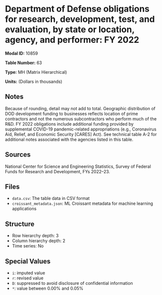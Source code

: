 # Department of Defense obligations for research, development, test, and evaluation, by state or location, agency, and performer: FY 2022

**Modal ID:** 10859

**Table Number:** 63

**Type:** MH (Matrix Hierarchical)

**Units:** (Dollars in thousands)

## Notes

Because of rounding, detail may not add to total. Geographic distribution of DOD development funding to businesses reflects location of prime contractors and not the numerous subcontractors who perform much of the R&D. FY 2022 obligations include additional funding provided by supplemental COVID-19 pandemic-related appropriations (e.g., Coronavirus Aid, Relief, and Economic Security [CARES] Act). See technical table A-2 for additional notes associated with the agencies listed in this table.

## Sources

National Center for Science and Engineering Statistics, Survey of Federal Funds for Research and Development, FYs 2022–23.

## Files

- `data.csv`: The table data in CSV format
- `croissant_metadata.json`: ML Croissant metadata for machine learning applications

## Structure

- Row hierarchy depth: 3
- Column hierarchy depth: 2
- Time series: No

## Special Values

- `i`: imputed value
- `r`: revised value
- `D`: suppressed to avoid disclosure of confidential information
- `*`: value between 0.00% and 0.05%
